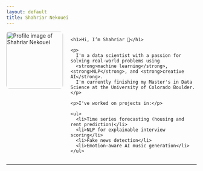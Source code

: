 ```yaml
---
layout: default
title: Shahriar Nekouei
---
```


<div style="display: flex; align-items: flex-start; gap: 20px;">

  <img src="profile.jpg" alt="Profile image of Shahriar Nekouei" width="150" style="border-radius: 8px;" />

  <div>

    <h1>Hi, I’m Shahriar 👋</h1>

    <p>
      I'm a data scientist with a passion for solving real-world problems using
      <strong>machine learning</strong>, <strong>NLP</strong>, and <strong>creative AI</strong>.
      I'm currently finishing my Master's in Data Science at the University of Colorado Boulder.
    </p>

    <p>I've worked on projects in:</p>

    <ul>
      <li>Time series forecasting (housing and rent prediction)</li>
      <li>NLP for explainable interview scoring</li>
      <li>Fake news detection</li>
      <li>Emotion-aware AI music generation</li>
    </ul>

  </div>

</div>

---

